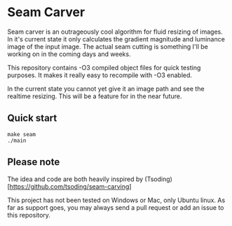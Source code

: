 # Seam Carver
Seam carver is an outrageously cool algorithm for fluid resizing of images. In it's current state it only calculates the gradient magnitude and luminance image of the input image. The actual seam cutting is something I'll be working on in the coming days and weeks. 

This repository contains -O3 compiled object files for quick testing purposes. It makes it really easy to recompile with -O3 enabled.

In the current state you cannot yet give it an image path and see the realtime resizing. This will be a feature for in the near future. 

## Quick start

```
make seam
./main
```

## Please note

The idea and code are both heavily inspired by (Tsoding)[https://github.com/tsoding/seam-carving]

This project has not been tested on Windows or Mac, only Ubuntu linux. As far as support goes, you may always send a pull request or add an issue to this repository.
